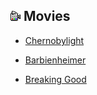 ![Image](../pictures/movies_logo.png)
Movies
---
- [Chernobylight](../movies/Chernobylight.md) 

- [Barbienheimer](../movies/Barbienheimer.md)

- [Breaking Good](./../movies/Breaking%20Good.md)
